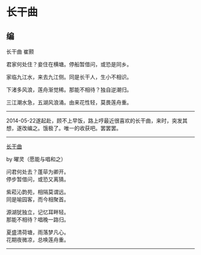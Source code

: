 长干曲
=========

编
---------------


长干曲 崔颢

君家何处住？妾住在横塘。停船暂借问，或恐是同乡。

家临九江水，来去九江侧。同是长干人，生小不相识。

下渚多风浪，莲舟渐觉稀。那能不相待？独自逆潮归。

三江潮水急，五湖风浪涌。由来花性轻，莫畏莲舟重。


--------------
2014-05-22遂起赴，顾不上早饭，路上哼最近很喜欢的长干曲，来时，突发其想，遂改编之。饿极了。唯一的收获吧。罢罢罢。

---------------


[长干曲](https:////user.qzone.qq.com/610721578/blog/1400725590)

by 曜灵（愿能与唱和之）

<body>
问君何处去？蓬荜为卿开。<br>
停步暂借问，或恐又离猜。<br>

紫菘沁韵苑，相隔莫谓远。<br>
同是喻园客，而今相聚首。<br>

源湖犹独立，记忆耳畔轻。<br>
那能不相待？唱晚一路归。<br>

夏盛清荷塘，雨落梦凡心。<br>
花期夜微凉，总唤莲舟重。<br>
</body>

---------------



